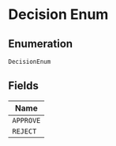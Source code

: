 
# Decision Enum

## Enumeration

`DecisionEnum`

## Fields

| Name |
|  --- |
| `APPROVE` |
| `REJECT` |

